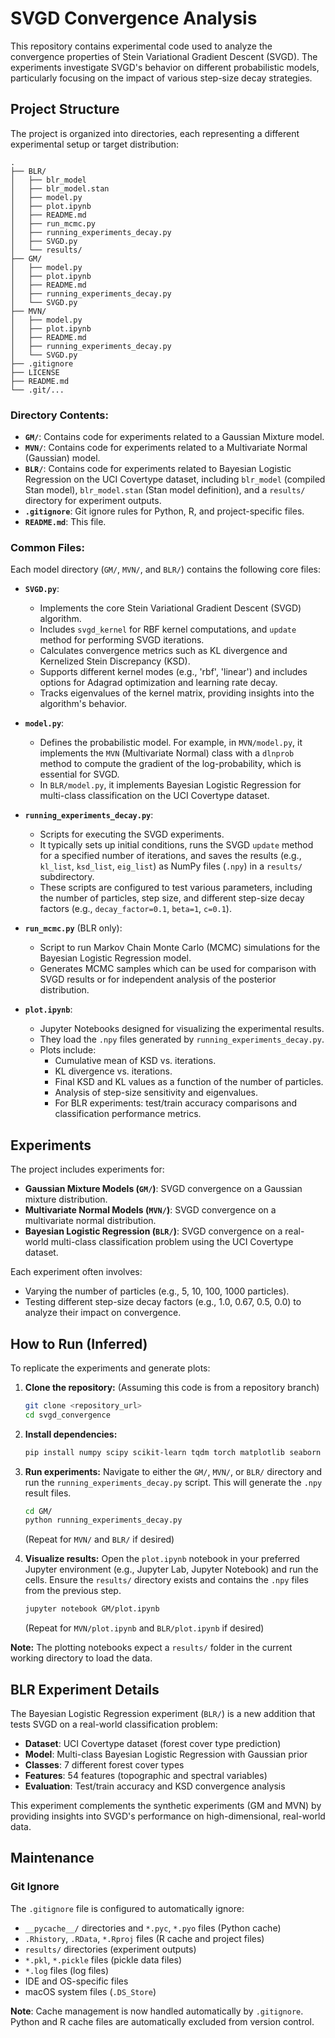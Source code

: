 # SVGD Convergence Analysis

This repository contains experimental code used to analyze the convergence properties of Stein Variational Gradient Descent (SVGD). The experiments investigate SVGD's behavior on different probabilistic models, particularly focusing on the impact of various step-size decay strategies.

## Project Structure

The project is organized into directories, each representing a different experimental setup or target distribution:

```
.
├── BLR/
│   ├── blr_model
│   ├── blr_model.stan
│   ├── model.py
│   ├── plot.ipynb
│   ├── README.md
│   ├── run_mcmc.py
│   ├── running_experiments_decay.py
│   ├── SVGD.py
│   └── results/
├── GM/
│   ├── model.py
│   ├── plot.ipynb
│   ├── README.md
│   ├── running_experiments_decay.py
│   └── SVGD.py
├── MVN/
│   ├── model.py
│   ├── plot.ipynb
│   ├── README.md
│   ├── running_experiments_decay.py
│   └── SVGD.py
├── .gitignore
├── LICENSE
├── README.md
└── .git/...
```

### Directory Contents:

* **`GM/`**: Contains code for experiments related to a Gaussian Mixture model.
* **`MVN/`**: Contains code for experiments related to a Multivariate Normal (Gaussian) model.
* **`BLR/`**: Contains code for experiments related to Bayesian Logistic Regression on the UCI Covertype dataset, including `blr_model` (compiled Stan model), `blr_model.stan` (Stan model definition), and a `results/` directory for experiment outputs.
* **`.gitignore`**: Git ignore rules for Python, R, and project-specific files.
* **`README.md`**: This file.

### Common Files:

Each model directory (`GM/`, `MVN/`, and `BLR/`) contains the following core files:

* **`SVGD.py`**:
    * Implements the core Stein Variational Gradient Descent (SVGD) algorithm.
    * Includes `svgd_kernel` for RBF kernel computations, and `update` method for performing SVGD iterations.
    * Calculates convergence metrics such as KL divergence and Kernelized Stein Discrepancy (KSD).
    * Supports different kernel modes (e.g., 'rbf', 'linear') and includes options for Adagrad optimization and learning rate decay.
    * Tracks eigenvalues of the kernel matrix, providing insights into the algorithm's behavior.

* **`model.py`**:
    * Defines the probabilistic model. For example, in `MVN/model.py`, it implements the `MVN` (Multivariate Normal) class with a `dlnprob` method to compute the gradient of the log-probability, which is essential for SVGD.
    * In `BLR/model.py`, it implements Bayesian Logistic Regression for multi-class classification on the UCI Covertype dataset.

* **`running_experiments_decay.py`**:
    * Scripts for executing the SVGD experiments.
    * It typically sets up initial conditions, runs the SVGD `update` method for a specified number of iterations, and saves the results (e.g., `kl_list`, `ksd_list`, `eig_list`) as NumPy files (`.npy`) in a `results/` subdirectory.
    * These scripts are configured to test various parameters, including the number of particles, step size, and different step-size decay factors (e.g., `decay_factor=0.1`, `beta=1`, `c=0.1`).

* **`run_mcmc.py`** (BLR only):
    * Script to run Markov Chain Monte Carlo (MCMC) simulations for the Bayesian Logistic Regression model.
    * Generates MCMC samples which can be used for comparison with SVGD results or for independent analysis of the posterior distribution.

* **`plot.ipynb`**:
    * Jupyter Notebooks designed for visualizing the experimental results.
    * They load the `.npy` files generated by `running_experiments_decay.py`.
    * Plots include:
        * Cumulative mean of KSD vs. iterations.
        * KL divergence vs. iterations.
        * Final KSD and KL values as a function of the number of particles.
        * Analysis of step-size sensitivity and eigenvalues.
        * For BLR experiments: test/train accuracy comparisons and classification performance metrics.

## Experiments

The project includes experiments for:

* **Gaussian Mixture Models (`GM/`)**: SVGD convergence on a Gaussian mixture distribution.
* **Multivariate Normal Models (`MVN/`)**: SVGD convergence on a multivariate normal distribution.
* **Bayesian Logistic Regression (`BLR/`)**: SVGD convergence on a real-world multi-class classification problem using the UCI Covertype dataset.

Each experiment often involves:

* Varying the number of particles (e.g., 5, 10, 100, 1000 particles).
* Testing different step-size decay factors (e.g., 1.0, 0.67, 0.5, 0.0) to analyze their impact on convergence.

## How to Run (Inferred)

To replicate the experiments and generate plots:

1.  **Clone the repository:** (Assuming this code is from a repository branch)
    ```bash
    git clone <repository_url>
    cd svgd_convergence
    ```
2.  **Install dependencies:**
    ```bash
    pip install numpy scipy scikit-learn tqdm torch matplotlib seaborn
    ```
3.  **Run experiments:**
    Navigate to either the `GM/`, `MVN/`, or `BLR/` directory and run the `running_experiments_decay.py` script. This will generate the `.npy` result files.
    ```bash
    cd GM/
    python running_experiments_decay.py
    ```
    (Repeat for `MVN/` and `BLR/` if desired)

4.  **Visualize results:**
    Open the `plot.ipynb` notebook in your preferred Jupyter environment (e.g., Jupyter Lab, Jupyter Notebook) and run the cells. Ensure the `results/` directory exists and contains the `.npy` files from the previous step.
    ```bash
    jupyter notebook GM/plot.ipynb
    ```
    (Repeat for `MVN/plot.ipynb` and `BLR/plot.ipynb` if desired)

**Note:** The plotting notebooks expect a `results/` folder in the current working directory to load the data.

## BLR Experiment Details

The Bayesian Logistic Regression experiment (`BLR/`) is a new addition that tests SVGD on a real-world classification problem:

* **Dataset**: UCI Covertype dataset (forest cover type prediction)
* **Model**: Multi-class Bayesian Logistic Regression with Gaussian prior
* **Classes**: 7 different forest cover types
* **Features**: 54 features (topographic and spectral variables)
* **Evaluation**: Test/train accuracy and KSD convergence analysis

This experiment complements the synthetic experiments (GM and MVN) by providing insights into SVGD's performance on high-dimensional, real-world data.

## Maintenance

### Git Ignore

The `.gitignore` file is configured to automatically ignore:
- `__pycache__/` directories and `*.pyc`, `*.pyo` files (Python cache)
- `.Rhistory`, `.RData`, `*.Rproj` files (R cache and project files)
- `results/` directories (experiment outputs)
- `*.pkl`, `*.pickle` files (pickle data files)
- `*.log` files (log files)
- IDE and OS-specific files
- macOS system files (`.DS_Store`)

**Note**: Cache management is now handled automatically by `.gitignore`. Python and R cache files are automatically excluded from version control.